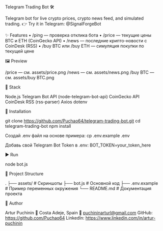 Telegram Trading Bot 🛠️

Telegram bot for live crypto prices, crypto news feed, and simulated trading.
👉 Try it in Telegram: @SignalForgeBot

✨ Features
	•	/ping — проверка отклика бота
	•	/price — текущие цены BTC и ETH (CoinGecko API)
	•	/news — последние крипто-новости с CoinDesk (RSS)
	•	/buy BTC или /buy ETH — симуляция покупки по текущей цене

🖼️ Preview

/price — см. assets/price.png
/news — см. assets/news.png
/buy BTC — см. assets/buy BTC.png

🔧 Stack

Node.js
Telegram Bot API (node-telegram-bot-api)
CoinGecko API
CoinDesk RSS (rss-parser)
Axios
dotenv

🚀 Installation

git clone https://github.com/Puchao64/telegram-trading-bot.git
cd telegram-trading-bot
npm install

Создай .env файл на основе примера:
cp .env.example .env

Добавь свой Telegram Bot Token в .env:
BOT_TOKEN=your_token_here

▶️ Run

node bot.js

📁 Project Structure

.
├── assets/          # Скриншоты
├── bot.js           # Основной код
├── .env.example     # Пример переменных окружения
└── README.md        # Документация проекта

👤 Author

Artur Puchinin
📍 Costa Adeje, Spain
📧 puchininarturl@gmail.com
GitHub: https://github.com/Puchao64
LinkedIn: https://www.linkedin.com/in/artur-puchinin
